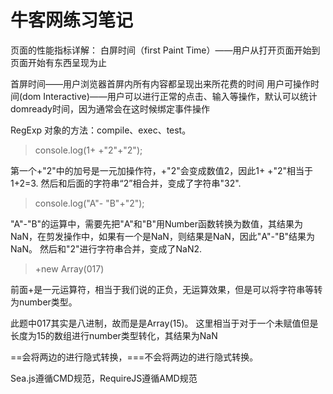 牛客网练习笔记
====
页面的性能指标详解：
白屏时间（first Paint Time）——用户从打开页面开始到页面开始有东西呈现为止

首屏时间——用户浏览器首屏内所有内容都呈现出来所花费的时间
用户可操作时间(dom Interactive)——用户可以进行正常的点击、输入等操作，默认可以统计domready时间，因为通常会在这时候绑定事件操作

RegExp 对象的方法：compile、exec、test。

>console.log(1+ +"2"+"2");

第一个+"2"中的加号是一元加操作符，+"2"会变成数值2，因此1+ +"2"相当于1+2=3.
然后和后面的字符串“2”相合并，变成了字符串"32".

>console.log("A"- "B"+"2");

"A"-"B"的运算中，需要先把"A"和"B"用Number函数转换为数值，其结果为NaN，在剪发操作中，如果有一个是NaN，则结果是NaN，因此"A"-"B"结果为NaN。
然后和"2"进行字符串合并，变成了NaN2.

>+new Array(017)

前面+是一元运算符，相当于我们说的正负，无运算效果，但是可以将字符串等转为number类型。

 此题中017其实是八进制，故而是是Array(15)。
这里相当于对于一个未赋值但是长度为15的数组进行number类型转化，其结果为NaN

==会将两边的进行隐式转换，===不会将两边的进行隐式转换。

Sea.js遵循CMD规范，RequireJS遵循AMD规范